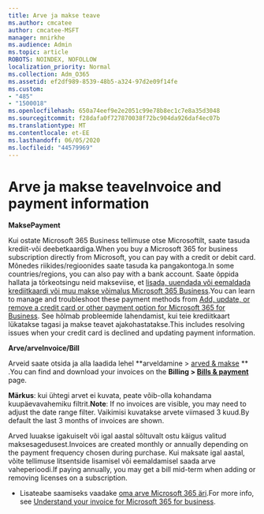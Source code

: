 ```yaml
---
title: Arve ja makse teave
ms.author: cmcatee
author: cmcatee-MSFT
manager: mnirkhe
ms.audience: Admin
ms.topic: article
ROBOTS: NOINDEX, NOFOLLOW
localization_priority: Normal
ms.collection: Adm_O365
ms.assetid: ef2df989-8539-48b5-a324-97d2e09f14fe
ms.custom:
- "485"
- "1500018"
ms.openlocfilehash: 650a74eef9e2e2051c99e78b8ec1c7e8a35d3048
ms.sourcegitcommit: f28dafa0f727870038f72bc904da926daf4ec07b
ms.translationtype: MT
ms.contentlocale: et-EE
ms.lasthandoff: 06/05/2020
ms.locfileid: "44579969"
---
```

# <a name="invoice-and-payment-information"></a><span data-ttu-id="3aea0-102">Arve ja makse teave</span><span class="sxs-lookup"><span data-stu-id="3aea0-102">Invoice and payment information</span></span>

<span data-ttu-id="3aea0-103">**Makse**</span><span class="sxs-lookup"><span data-stu-id="3aea0-103">**Payment**</span></span>

<span data-ttu-id="3aea0-104">Kui ostate Microsoft 365 Business tellimuse otse Microsoftilt, saate tasuda krediit-või deebetkaardiga.</span><span class="sxs-lookup"><span data-stu-id="3aea0-104">When you buy a Microsoft 365 for business subscription directly from Microsoft, you can pay with a credit or debit card.</span></span>  <span data-ttu-id="3aea0-105">Mõnedes riikides/regioonides saate tasuda ka pangakontoga.</span><span class="sxs-lookup"><span data-stu-id="3aea0-105">In some countries/regions, you can also pay with a bank account.</span></span>  <span data-ttu-id="3aea0-106">Saate õppida hallata ja tõrkeotsingu neid makseviise, et [lisada, uuendada või eemaldada krediitkaardi või muu makse võimalus Microsoft 365 Business](https://go.microsoft.com/fwlink/?linkid=2118133).</span><span class="sxs-lookup"><span data-stu-id="3aea0-106">You can learn to manage and troubleshoot these payment methods from [Add, update, or remove a credit card or other payment option for Microsoft 365 for Business](https://go.microsoft.com/fwlink/?linkid=2118133).</span></span>  <span data-ttu-id="3aea0-107">See hõlmab probleemide lahendamist, kui teie krediitkaart lükatakse tagasi ja makse teavet ajakohastatakse.</span><span class="sxs-lookup"><span data-stu-id="3aea0-107">This includes resolving issues when your credit card is declined and updating payment information.</span></span>

<span data-ttu-id="3aea0-108">**Arve/arve**</span><span class="sxs-lookup"><span data-stu-id="3aea0-108">**Invoice/Bill**</span></span>

<span data-ttu-id="3aea0-109">Arveid saate otsida ja alla laadida lehel \*\*arveldamine > [arved & makse](https://go.microsoft.com/fwlink/p/?linkid=848039) \*\* .</span><span class="sxs-lookup"><span data-stu-id="3aea0-109">You can find and download your invoices on the **Billing > [Bills & payment](https://go.microsoft.com/fwlink/p/?linkid=848039)** page.</span></span>  

<span data-ttu-id="3aea0-110">**Märkus**: kui ühtegi arvet ei kuvata, peate võib-olla kohandama kuupäevavahemiku filtrit.</span><span class="sxs-lookup"><span data-stu-id="3aea0-110">**Note**: If no invoices are visible, you may need to adjust the date range filter.</span></span>  <span data-ttu-id="3aea0-111">Vaikimisi kuvatakse arvete viimased 3 kuud.</span><span class="sxs-lookup"><span data-stu-id="3aea0-111">By default the last 3 months of invoices are shown.</span></span>

<span data-ttu-id="3aea0-112">Arved luuakse igakuiselt või igal aastal sõltuvalt ostu käigus valitud maksesagedusest.</span><span class="sxs-lookup"><span data-stu-id="3aea0-112">Invoices are created monthly or annually depending on the payment frequency chosen during purchase.</span></span>  <span data-ttu-id="3aea0-113">Kui maksate igal aastal, võite tellimuse litsentside lisamisel või eemaldamisel saada arve vaheperioodi.</span><span class="sxs-lookup"><span data-stu-id="3aea0-113">If paying annually, you may get a bill mid-term when adding or removing licenses on a subscription.</span></span>
 
- <span data-ttu-id="3aea0-114">Lisateabe saamiseks vaadake [oma arve Microsoft 365 äri](https://go.microsoft.com/fwlink/?linkid=2119101).</span><span class="sxs-lookup"><span data-stu-id="3aea0-114">For more info, see [Understand your invoice for Microsoft 365 for business](https://go.microsoft.com/fwlink/?linkid=2119101).</span></span>
